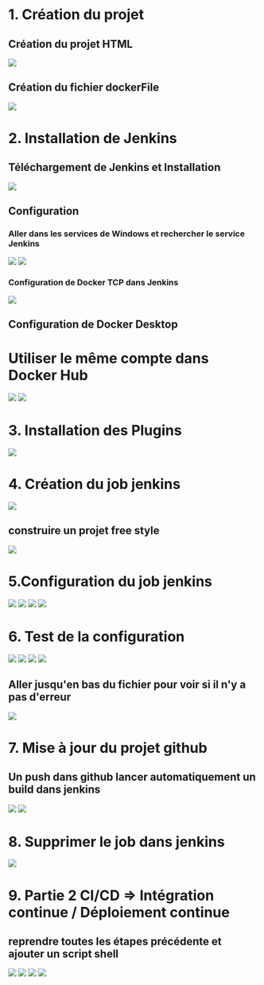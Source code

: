 <h1>1. Création du projet</h1>
<h2>Création du projet HTML</h2>
<img src="captures/1.docker file.PNG">
<h2>Création du fichier dockerFile</h2>
<img src="captures/1.docker file.PNG">

<h1>2. Installation de Jenkins</h1>
<h2>Téléchargement de Jenkins et Installation</h2>
<img src="captures/1.jinkins.PNG">
<h2>Configuration</h2>
<h3>Aller dans les services de Windows et rechercher le service Jenkins</h3>
<img src="captures/2.configuration.PNG">
<img src="captures/3.configuer.PNG">
<h3>Configuration de Docker TCP dans Jenkins</h3>
<img src="captures/4.jenkinsetape.PNG">
<h2>Configuration de Docker Desktop</h2>
<h1>Utiliser le même compte dans Docker Hub</h1>
<img src="captures/5.etape2.PNG">
<img src="captures/5.etapedocker1.PNG">

<h1>3. Installation des Plugins</h1>
<img src="captures/6.plugins.PNG">

<h1>4. Création du job jenkins</h1>
<img src="captures/7.nouveauProjet.PNG">
<h2>construire un projet free style</h2>
<img src="captures/8.capture.PNG">

<h1>5.Configuration du job jenkins</h1>
<img src="captures/9.configurerNG.PNG">
<img src="captures/10.capture.PNG">
<img src="captures/11.capture.PNG">
<img src="captures/12.dockerhub.PNG">

<h1>6. Test de la configuration</h1>
<img src="captures/13.build.PNG">
<img src="captures/14.Capture.PNG">
<img src="captures/15.Capture.PNG">
<img src="captures/16.Capture.PNG">
<h2>Aller jusqu'en bas du fichier pour voir si il n'y a pas d'erreur</h2>
<img src="captures/17.Capture.PNG">

<h1>7. Mise à jour du projet github</h1>
<h2>Un push dans github lancer automatiquement un build dans jenkins</h2>
<img src="captures/18.Capture.PNG">
<img src="captures/19.Capture.PNG">

<h1>8. Supprimer le job dans jenkins</h1>
<img src="captures/20.Capture.PNG">

<h1>9. Partie 2 CI/CD => Intégration continue / Déploiement continue</h1>
<h2>reprendre toutes les étapes précédente et ajouter un script shell</h2>
<img src="captures/21.Capture.PNG">
<img src="captures/22.Capture.PNG">
<img src="captures/23.Capture.PNG">
<img src="captures/24.Capture.PNG">

